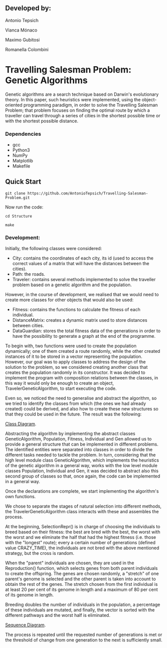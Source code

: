 ## Developed by: ##

Antonio Tepsich

Vianca Mónaco 

Maximo Gubitosi

Romanella Colombini

# Travelling Salesman Problem: Genetic Algorithms #

Genetic algorithms are a search technique based on Darwin's evolutionary theory. In this paper, such heuristics were implemented, using the object-oriented programming paradigm, in order to solve the Travelling Salesman Problem; that problem focuses on finding the optimal route by which a traveller can travel through a series of cities in the shortest possible time or with the shortest possible distance.

### Dependencies ###
* gcc
* Python3
* NumPy
* Matplotlib
* Makefile

## Quick Start ##
```
git clone https://github.com/AntonioTepsich/Travelling-Salesman-Problem.git
```
Now run the code:
```
cd Structure
```
```
make
```

### Development: ###

Initially, the following classes were considered:

- City: contains the coordinates of each city, its id (used to access the correct values of a matrix that will have the distances between the cities).
- Path: the roads.
- Traveler: contains several methods implemented to solve the traveller problem based on a genetic algorithm and the population.

However, in the course of development, we realised that we would need to create more classes for other objects that would also be used:

- Fitness: contains the functions to calculate the fitness of each individual.
- DistanceMatrix: creates a dynamic matrix used to store distances between cities.
- DataGuardian: stores the total fitness data of the generations in order to have the possibility to generate a graph at the end of the programme.

To begin with, two functions were used to create the population dynamically; one of them created a route randomly, while the other created instances of it to be stored in a vector representing the population. However, our goal was to apply classes to address the design of the solution to the problem, so we considered creating another class that creates the population randomly in its constructor. It was decided to implement the program with composition relations between the classes, in this way it would only be enough to create an object, TravelerGeneticAlgorithm, to start executing the code.

Even so, we noticed the need to generalise and abstract the algorithm, so we tried to identify the classes from which (the ones we had already created) could be derived, and also how to create these new structures so that they could be used in the future. The result was the following:


[Class Diagram](https://viewer.diagrams.net/?tags=%7B%7D&highlight=0000ff&edit=_blank&layers=1&nav=1#R7V1rc5s4F%2F41nkk7Ew932x%2FtpM12t33fNEm33U8ZxRCbLUYu4CTur18JJC6SAJFAfAmdTmuEkITORec850gM9LPV00UA1ssv0Ha8gabYTwP9fKBphjlC%2F%2BKCbVIwssZJwSJw7aRIzQqu3d9OUqgrpHTj2k5YqBhB6EXuulg4h77vzKNCGQgC%2BFisdg%2B9Yq9rsHC4gus58PjS764dLZNSTVGU7MYfjrtYRuydFaC1SUG4BDZ8zBXpHwb6WQBhlPxaPZ05Hp48OjHfP22%2Fe59%2FWhd%2Ffg1%2FgW%2Bzv27%2B9%2Fdp0tjHJo%2Bk7xA4fvTspn%2F%2FvP%2F4x9%2FGvz%2FWlx%2B%2FPioX07s%2FT8kjygPwNmTCLhzfidz51FvAwI2WK%2FLu0ZbOaPjorjzgo6vZPfSja3IHTccMeO7CR7%2FnaJxOgAoenAC1BbwpuRHBNSqdL13P%2Fgy2cIPfJozA%2FCe9mi1Rr79Rs8BDt1RUgG4HEeErzSrUuMZPomIFlQZOiOpc0ilS06LPIIxInTn0PLAO3bt4wLjKCgQL15%2FBKIIr2hDc%2BLZjk6uU5vFFFMCfKRvh5yUJQwiIZ8N5yvElIdSFA1dOFGxRFXI35TkidSq9fsx4WB2TsmWefVVSCIjcLNK20%2B6ukJwBf4EmIetPZ%2FozBP1Zov6sYnfAQ4T3QeTM8DSGeYZEP3KvmhXFbNqAZVWOZQeavobrjQciF%2Fq36N5An6J%2FL9Oy9xwTIzpEOYb1nPuolF3DNZi7%2FuJzXOfcyEquyDzgIoievfdiVlm6tu34MStFIAIJt2H%2BWUPXj%2BKJMmfoL5rOM2VoDkw0oDN0rWbX6C%2BuHkRn0EdcB9yYvRzEyo8OZmcB41WKdz3jbYv0rOUzq5zNCgRvSl1DQF2Gdp4bK59ltMp0BCuYNYRdIRLh5iglbzChz09Vjto6T21dQFkP3DneJQxdzG2oLEjqMhTfFVFNTY6o4xZoemV%2Fdb1vK%2FvK%2BD2bnZ5%2BGo2Xp6rKLzMDbXbhRJmInrwTCK3l4Wm5Cwr0t35tYDy3wLYRWZLHlPVTLPezeOHGSj1XTp9AvxbJ%2FzPatkvLLj2wPcEUQaKIrB24QcQlQwojG%2F%2FQp9FmjZWmBVZYLXikyW7GmHb6gLQ1DIq9JsNLy%2BIH3scjJyX%2BXbgWNpIOls5Evlm09L%2FnGs1f0gYQF7i5Jl6PSlfOOrh2PPQ2mGUQuTCJHiDivn0YGbQ3ycA%2B%2Bbb74Nob4ImoUjXW1xh80jDSaj4ty42X8Hx%2BTvPsMrtG6glZDxkR6h74somAVMVvaxvZDZ%2F8e3jCUrXAsHTu8i8gnlLxmp9bN2RXidiSLF3IsVoHmwiGiZGaLUhn0ENCp5%2F7MF6wulLvlqRtqJoVtuGLFm2LU%2B83AXhALBI815tQem%2BiRW9CLVr3hingmFF73oTKeBP6eH%2B9iRHHuqcYtUidiHNk511sQGC74O26EZY0x1W4EUIG68qNmPRuROtEFbkRIqJ250aIXP8jt9x5E0jUrLTl3qUtnBhkrbYuY%2B%2BL7MADfM3mzoPoxTsYXGdzWu91tE1CWeel7X7rfKC2%2B6twpTi%2BOUwnqfHiJXKSRItXd06SqtXbJI5vT3HQC13deRC7IzNURPwVVUkuP7q4YxmHouh9OPbCof6V493Bxw9ZwSwuQDcoeRu7IyHcBHOnnmR4FJUEEzkJgYMxwYdiTK%2FCKbmEsUGQOkBK0SHRFL3YRDJ48lQ%2BhsY0pDMN6TrDLci9XGBYk2kIERVsc9WIbJQOmOtnUojtoR9Ji%2B0GVnhfKENjZR33PgzYouNuKuMCGwjDgCJH2jArjPByx900i2y312HAsUCd4jjg7a8N8CM32hIfABH%2FFokWGqGuJmtoIVqoT3mDPauaLJoFk8xK7etCi%2BHtwvFxpoOgPepw0AeIub5gitH%2F93hAH90ItRQyXUTIWfRu75N7WZSTehRvE5lIddaLoAkRS6ua0ZEhoOk9ONE%2BXVURqCkirNUdPiEibCL8SH8IzXwspqeEkFiaY1pKxWzSAOpXou6oc5EqvJpASTykYmmHo2TCvKU6csejrQdV9mOcyayGOLwS9nPa3pySpZdOaW4l3p8x3mBDgBloiivuyTCvi6op0UmS4N2rD5PqpkMQoKIpmpejPZ1doqMOYW4FykkA2O18yATeE6mB%2FRrnDbx0gnk9BPnqA5vaNpKjk2oAutEwubyddsada7YIItflPIlH%2Bcz0mFIcZzfY7zN8PgoW1OIYRhvor9g5MDnngCbJNEfZ%2BvSYNlE2Jj3Gko0VWBUIweFlx4i5lseE3zRWUS3arefHdAdViNDTkjjl%2FkcIW6KKbshRhQ36tEgWibylA44R7iL2Z07MonbXGaGSjf2ZE2M4UgttmSOmrZbCf9yYrZbDf0Lmo8GlHPNlFrKsZdLH%2F1q0TMZsPE4Q%2F0tzdIt27LPif%2Fu6DVDMrsKNgAvHTwKAt%2BXhP1QHroA49JcHAkSBvjT%2Bpk9TzE1we40c35I6xx%2Boq9YuLzGShMxeZYa%2FbDmmq29v%2FbZK2ImkFuvM%2BhVGYDG0jhcYcRytsFWJDxQU8feSyikaVvvARayhygM7chGV4sYt8nYZFM%2FgXWxt%2BoZZRnVN7fj15GqT92v6YpXNcphZVdblK%2B0TLAEHy1KWj3KPW1tKg4fwhEqjnQRO8aD5zemX%2BJCQHrTbgWlsFE1V6T1tkwr2OBLQjvbZmy0ywnw4oJ0mAmNFcaFDXRQak2T3iJ0mAlL3GbFDNAi2P%2FDDQ31Mr%2F%2FBTQ8VTaUF50%2B0%2Bfhqm79Cdp6LZg8vX%2BeKkLzS%2BwQq2SAB02Ts%2BF3gimNmRXj2noIJu7SwK1RLoGJZPx2DijyirQyHlBcyGWE1TY2GuiMGSbJozJCVs4jFgtE8sflF5ExrzKrkTDoyqoHWwGildxWWS7Tx0DJGijkea7qpUZy3fb1E%2B83NO3HoZM3VHslt0VxVDcZelYZy04pHDOXqPc5Wbx3pjV1mWQC1M4NVL0%2BIz2c2nQFvTtGm5pAQj5%2FkYPdKsCfLBwtDxCF0CHxaWPUem723q5tzjsCuFkPvndnVOo%2B10HSphutYD7u0uo5ZjBUpffrU89axgwJedD7H7zQGiqPAfcq27J27iHf8ufMlLn8TpwpVy%2Fh%2BHk8qHnOPrXVB2J0fUaoLsbUXWCa8oRFbE4duSjSmrOz60B1Epx8aRNds8a4H1CjRdgGTqQabw6Q%2BEydT2dMJuGT9loAyriN6Gke3SJnBIzZIq8hauT1a06aVq%2FZoTQWjCk%2FecO04oY4kzRzo8mZ0hrF0t7wZojzI3iJ9KWFNWcJ2ln1oiFBRnB32yY5jvW9O1mTzBjuUNR7QPMMnDfVQ1C4W6R6KquBUHj%2FFUNTTLZN%2BSvPS8c3trQzcffSwVCrkrcNSHa4VPPLYGwEvJ6ysRukMljJEcCO2AX6cvOPiXGwW%2BT8nR4A4PYNogs3%2Br4s4GRK7po8acTJ2mJilqq0hTtprIU5sR6%2BEOPG5WcXQVG%2FX7kOqkDmS9HtSLXfE4BMVlJIQa85%2BfS%2FYB4Wr4m%2FK5qEqrg5ilWOAsibSjNd0v2Vn66bZQ1ldEHa8cyiLhnc5M7a43hQ3R4oEOHnqComw3DZNJDxsxTcjz9JBiw4FmsfL8h%2FU6u2LXdgXDGw2EsBYmvDTGG%2FBvBDDZhipAp6Hj3i%2FzZ0AMajZm13ytacD1UBmG7iYkLO688TNHhfrgrCi4JiQsN1ZFEJgbGrb%2F09E9cLxGxxggCwF%2Frl3wgNievGujMe9snjzQBu%2FtSyHtMF1HGTI0SKHuWnUIqC1kYmygr59s8SnPBSMBdWgBQShUxnQDUnlEi6gD7w88ia7qa3Z0l8LshFi0voUYxq0gbYZ7KeVtOyUtMYnrKlsW8z2uJbgNoPblJeOuWxo9Y90hNGZfLINz%2BG8iuG2UxYVhfzJvrzOuUccz6gYod4pGrtdWbPGiPlE0mQ8tExOL%2Bmvq5Z4YPUY1FK2dXyQ2zeuDMf6oPNt4xKbwfdBHVpWOTs2VYdjrb6tEo3YmvqxeLhVHXzQBsgVnFoyts6bUURjZvFSrT1QRBYPqFaR7%2FBU0gFZSqrCAC8v0Q18hvJk0omtpCpjXdhR%2BcgUs%2BqBjuwki0cae0VVkje3l5qKB96%2BhXzWCq%2BhGLVkg3AZT6HKai9iu6QXie0yMox9MF5oTv1utuiwugQxBD2SobFi0lktJ2isc6uFR%2F3aZaYnN0rtYPQ7YSXTGpHrjJPwxTZ30fXZSTQ8Lr3SKUNtRM8V64K3dCazxVKUZzKWxjCWwYYjWkvGYTqy9IpknOxx2j68vw%2Bdjviah7u6UZKILRS0jBc0pZKw9641pS6bWpbjcGVU8dHXtj0%2BYzKc5P8wELg0vxvsZ2m6Yfc0%2FFfspty8Ew%2BrXGwnVfV3KUzHDtIMiwJcI7xty6nZVE678Lm0iTFkP6WhDp%2Fpc%2FGNjdizhhvLZOtcPRJ5%2FL33kyNiCQnb93zQZQDxgeAZgQOwXn6BtoNr%2FAc%3D).

Abstracting the algorithm by implementing the abstract classes GeneticAlgorithm, Population, Fitness, Individual and Gen allowed us to provide a general structure that can be implemented in different problems. The identified entities were separated into classes in order to divide the different tasks needed to tackle the problem. In turn, considering that the high level module class GeneticAlgorithm, which implements the heuristics of the genetic algorithm in a general way, works with the low level module classes Population, Individual and Gen, it was decided to abstract also this second group of classes so that, once again, the code can be implemented in a general way.

Once the declarations are complete, we start implementing the algorithm's own functions.

We chose to separate the stages of natural selection into different methods, the TravelerGeneticAlgorithm class interacts with these and assembles the process.

At the beginning, SelectionRepr() is in charge of choosing the individuals to breed based on their fitness: the best are bred with the best, the worst with the worst and we eliminate the half that had the highest fitness (i.e. those with the "longest" route); every a certain number of generations (defined value CRAZY_TIME), the individuals are not bred with the above mentioned strategy, but the cross is random.

When the "parent" individuals are chosen, they are used in the Reproduction() function, which selects genes from both parent individuals to create the offspring. The genes are chosen randomly, a "stretch" of one parent's genome is selected and the other parent is taken into account to obtain the rest of the genes. The stretch chosen from the first individual is at least 20 per cent of its genome in length and a maximum of 80 per cent of its genome in length.


Breeding doubles the number of individuals in the population, a percentage of these individuals are mutated, and finally, the vector is sorted with the different pathways and the worst half is eliminated.

[Sequence Diagram](https://viewer.diagrams.net/?highlight=0000ff&edit=_blank&layers=1&nav=1&title=secuencia.drawio#R5Vtbb9s2FP41BroCMSRRNz86SZt1aLeiydD1qWAk2iZKiwJFJfF%2B%2FUiJupK2FcdyLutDYR5RFPWdy3fOETMBF%2BuHKwbT1RcaIzJxrPhhAi4njhOEofhfCjalwLfcUrBkOC5FdiO4xv8iJbSUNMcxyjoTOaWE47QrjGiSoIh3ZJAxet%2BdtqCk%2B9QULpEmuI4g0aXfccxXpTT0rEb%2BO8LLVfVk21JX1rCarATZCsb0viUCHybgglHKy1%2FrhwtEJHYVLuV9H7dcrTfGUMKH3PAHnn%2FO3QwQwvCfZ%2FDnF%2Bf7zZmtlrmDJFdvrHbLNxUEjOZJjOQq9gSc368wR9cpjOTVe6FzIVvxNVGX4W1GSc7RnEVKmYW0GblimHFGf9V4yglqF4hx9LD1%2FewaNWFtiK4RZxsxRd3g2cqylKUBoIC%2Fb%2FTmhEq2auls5ilzUaayrJdu0BQ%2FFKCPANd9M9jabhdbO%2FBOhy1I8vOPD2wWbT5bafLX9xsHXp3pdgvJkjLMV%2BsJmN8weIcIYlcoQRxH8%2FpSH3%2FhlKn8ma%2FJZ7xABCdidJ4ihsU2ERNXiBJ%2FbWTnIthwKGRMIRxRQmCa4dtiWUtIGIpyluE79A1lpXIKaa1tOaoDgrVDbZqODJrcqja%2Fq7XQ4BCWQWnuzBpJa85%2Bj0gpTnjxXO984l32tEEZX9ElTSBp6%2BOJuO40sMFgz%2FwO2L7uIbYBaxCO5SFAwzolcPPuNw1x%2BYpYMN6c4GUiRLeUc7ousIOMzyWJSuTFQkKGkriS3BIa%2FaqmqRAUHht%2FsfYS7ZqnLAjFHR7XtcQQgVw4ZDdDMICubv0q7bDRLjBrt1ogozmLkLqnp7h6E4frcgCTvFq%2FsS17X5QyOY7tjBWkPB1sMP9K01waEE3%2BZxziBl0ScQxplW1iEWCNpSD%2F9XiD92i4vQ7awUBnOAZjmwuE%2FVi3KCEiMMtw1E1b0QPm%2F7R%2B%2F5CgTi3HVePLB4VyMdi0Bi3tFDJjqDfadxmP99GGroUWzp4B50r2RDKp0%2BcqnfbAIDrZv5Afdhcq6VNbSOgLblrTlLts3%2FDMvOGt%2B%2BrPV%2FtqLLHcwaEkaTRVPeH5hlJ2LeqASMbtd0tRDLAyhIO5XCzhejIk3JT3qi6VFkXCxoo40c%2BX1jiO5e0iYIs4DZsArgchmHOaNaVbGVYuKKHSwhNaEMeWiPGocm3WK9c8QxgJDPZ9DE416kbnVEJpKiTv8oRjeTtfIfmOLZq1CqTEwsIwrZjmAtj4rSosGFBfg1MqbADHtiA%2FhG7HaVQETjdbcYYRqDsWjoExKNE4j5SRv%2FuUxPgOxzkk7yeOeIjVEujmLsnvWg0bXD80UpMnELSQPpKlMMLJ8nMxunTM1Vw3CxKws01N3nLwo8XPxYWp5VVMXjK7E4JjMXu7%2BttlpodkAK7ZkJ5M7UHXAPtZ8BZqfzwjz4zP2c7IvfndbvE4jBy%2B0iDid4t9YA8LIqMF45mG45ecFyxpaOe8mAhxqE%2BHg%2FX1ZF%2Ftdh6cfhV1JF91LPNzRvW9ykCHGU3LJLa2Aw2mUCv%2FzJpKNNsWMLUttxI0RFCMNu3R4UXe3t6gbzablhuHxyro%2BhFjNg1mrX%2FD2oXaul4VUpp1uwttqe%2BOZkSOZkRF3l7UT1XmDqUppSjCC1H5C0UhJjNv%2BV3VseiiSu19IgPMLRO%2FlrxQsw%2FX8gNXcpulRfRvZf5Fyr%2BmsVhSBJr9KX8%2Fke%2Bl7b0ot7Ue0BlogQnppfvGGqAbE4%2FAQR4Y8DXTMbbdRiIh29CEBvMmWdXU9OL7ok9SUGA%2FZ1%2FUrCFD57qvlBM1RvdAu8PAhnZG7YGVXTga2nppNy7BWn7QJVgQhqcj2B0WdwqG9UCPCYPZNDywa%2Br3YqvXT9xHZlVHT8122cvLrYv8Z66L6q9ZDZDX4nU4TJqu7xsskCo8T18hgX6fbKQKqXrOqBVS5XWv3Q3d525POPqXl7%2FTGHL0KVnQN%2BmAzrM54IlaFOAULQpHryhKu7mhHJKPmCcoy0bIpUQq5fVSqSA8qFfRaoLb3SZ4UI%2BP%2F3n7RB2Naa%2FCcZ3Z1AkHmZ%2Bevtmzqee3GiLdlYE1dUHrqjsoH3uskYPQ7T9256Zda%2Bf8kZzCePzoEnJ4lUMWY3isA0h7DhsfWofTnMsnXdTn8UerwPvqNKWjpjPJ4x2WcV7OyaQnIevaPf8ceAzJGw1YvdbmeUpQ3UQkZV8v4pR1ZeW5gVqmWo8X%2B%2FuRpsWuUPK%2Bv1R39DSmoilK5J5htqr%2FJkBcbp2tPZwilGoFM3X7KHWP96mE4XcLdK%2By%2FcdSRbhnnS1k0KxTTaSLRYbGKeD1D5vzOP5LqBgSIoykSl3o3c8lSn4usOGg0YFJzIvKEfxemJi508A%2BTOuuHfTW8gap%2FWiHx%2FSezBXi4ySiL0mHoOe2rnekT1Wu507DYacRj6bDAYdVVXKk06bhS8%2FQz0aqJr2RH8Yuz2ytSgWN5JsiS1CwOhdZXZNPEXiLyFea4fKI4iUr55oaDyJNEAmWeAmIC4tBMOP3KCsID7Oy8yXEQnfy%2FY6SbHm%2B2U7aJmnKtR6dEYhh80eRpWk0f1kKPvwH).

The process is repeated until the requested number of generations is met or the threshold of change from one generation to the next is sufficiently small.
